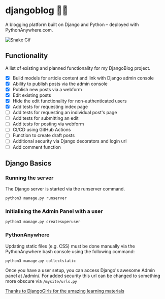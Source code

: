 # djangoblog 👨‍💻

A blogging platform built on Django and Python – deployed with PythonAnywhere.com.

![Snake Gif](https://i0.wp.com/europeisnotdead.com/wp-content/uploads/2020/05/Czechia-European-Animal-Related-Idioms-Dráždit-hada-bosou-nohou.gif?fit=300%2C300&ssl=1)

## Functionality

A list of existing and planned functionality for my DjangoBlog project.

- [X] Build models for article content and link with Django admin console
- [X] Ability to publish posts via the admin console
- [X] Publish new posts via a webform
- [X] Edit existing posts
- [X] Hide the edit functionality for non-authenticated users
- [X] Add tests for requesting index page
- [ ] Add tests for requesting an individual post's page
- [ ] Add tests for submitting an edit
- [ ] Add tests for posting via webform
- [ ] CI/CD using GitHub Actions
- [ ] Function to create draft posts
- [ ] Additional security via Django decorators and login url
- [ ] Add comment function

## Django Basics

### Running the server

The Django server is started via the runserver command.

```bash
python3 manage.py runserver
```

### Initialising the Admin Panel with a user

```bash
python3 manage.py createsuperuser
```

### PythonAnywhere

Updating static files (e.g. CSS) must be done manually via the PythonAnywhere bash console using the following command:

```bash
python3 manage.py collectstatic
```

Once you have a user setup, you can access Django's awesome Admin panel at /admin/. For added security this url can be changed to something more obscure via ```/mysite/urls.py```

[Thanks to DjangoGirls for the amazing learning materials](https://tutorial.djangogirls.org)
